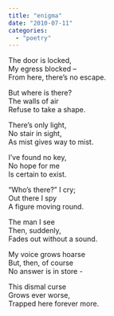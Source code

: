 ```yaml
---
title: "enigma"
date: "2010-07-11"
categories: 
  - "poetry"
---
```


The door is locked,  
My egress blocked –  
From here, there’s no escape.

But where is there?  
The walls of air  
Refuse to take a shape.

There’s only light,  
No stair in sight,  
As mist gives way to mist.

I’ve found no key,  
No hope for me  
Is certain to exist.

“Who’s there?” I cry;  
Out there I spy  
A figure moving round.

The man I see  
Then, suddenly,  
Fades out without a sound.

My voice grows hoarse  
But, then, of course  
No answer is in store -

This dismal curse  
Grows ever worse,  
Trapped here forever more.
